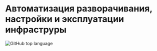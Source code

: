 # Автоматизация разворачивания, настройки и эксплуатации инфраструры

![GitHub top language](https://img.shields.io/github/languages/top/Monweal/skillbox_sysadm_project)
